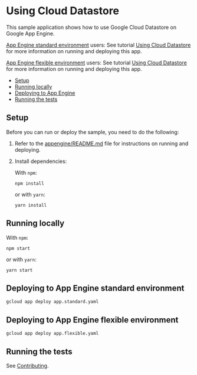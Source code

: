 # Using Cloud Datastore

This sample application shows how to use Google Cloud Datastore on Google App
Engine.

[App Engine standard environment][appengine-std] users: See tutorial [Using Cloud Datastore][tutorial-std] for more information on running and deploying this app.

[App Engine flexible environment][appengine-flex] users: See tutorial [Using Cloud Datastore][tutorial-flex] for more information on running and deploying this app.

* [Setup](#setup)
* [Running locally](#running-locally)
* [Deploying to App Engine](#deploying-to-app-engine)
* [Running the tests](#running-the-tests)

## Setup

Before you can run or deploy the sample, you need to do the following:

1.  Refer to the [appengine/README.md][readme] file for instructions on
    running and deploying.
1.  Install dependencies:

    With `npm`:

        npm install

    or with `yarn`:

        yarn install

## Running locally

With `npm`:

    npm start

or with `yarn`:

    yarn start

## Deploying to App Engine standard environment

	gcloud app deploy app.standard.yaml

## Deploying to App Engine flexible environment

	gcloud app deploy app.flexible.yaml

## Running the tests

See [Contributing][contributing].

[appengine-flex]: https://cloud.google.com/appengine/docs/flexible/nodejs
[appengine-std]: https://cloud.google.com/appengine/docs/standard/nodejs
[tutorial-std]: https://cloud.google.com/appengine/docs/standard/nodejs/using-cloud-datastore
[tutorial-flex]: https://cloud.google.com/appengine/docs/flexible/nodejs/using-cloud-datastore
[readme]: ../README.md
[contributing]: https://github.com/GoogleCloudPlatform/nodejs-docs-samples/blob/master/CONTRIBUTING.md
